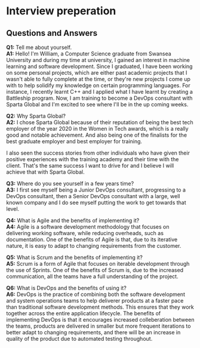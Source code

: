 # Interview preperation
## Questions and Answers
**Q1:** Tell me about yourself.<br />
**A1:** Hello! I'm William, a Computer Science graduate from Swansea University and during my time at university, I gained an interest in machine learning and 
software development. Since I graduated, I have been working on some personal projects, which are either past academic projects that I wasn't able to fully complete
at the time, or they're new projects I come up with to help solidify my knowledge on certain programming languages. For instance, I recently learnt C++ and I applied
what I have learnt by creating a Battleship program. Now, I am training to become a DevOps consultant with Sparta Global and I'm excited to see where I'll be in the up 
coming weeks.

**Q2:** Why Sparta Global?<br />
**A2:** I chose Sparta Global because of their reputation of being the best tech employer of the year 2020 in the Women in Tech awards, which is a really good and 
notable achievement. And also being one of the finalists for the best graduate employer and best employer for training.

I also seen the success stories from other individuals who have given their positive experiences with the training academy and their time with the client. 
That's the same success I want to drive for and I believe I will achieve that with Sparta Global.

**Q3:** Where do you see yourself in a few years time?<br />
**A3:** I first see myself being a Junior DevOps consultant, progressing to a DevOps consultant, then a Senior DevOps consultant with a large, well known company 
and I do see myself putting the work to get towards that level.

**Q4:** What is Agile and the benefits of implementing it?<br />
**A4:** Agile is a software development methodology that focuses on delivering working software, while reducing overheads, such as documentation. One of the benefits of Agile is
that, due to its iterative nature, it is easy to adapt to changing requirements from the customer.

**Q5:** What is Scrum and the benefits of implementing it?<br />
**A5:** Scrum is a form of Agile that focuses on iterable development through the use of Sprints. One of the benefits of Scrum is, due to the increased communication,
all the teams have a full understanding of the project.

**Q6:** What is DevOps and the benefits of using it?<br />
**A6:** DevOps is the practice of combining both the software development and system operations teams to help deliverer products at a faster pace than traditional 
software development methods. This ensures that they work together across the entire application lifecycle. The benefits of implementing DevOps is that it encourages 
increased colleberation between the teams, products are delivered in smaller but more frequent iterations to better adapt to changing requirements, and there will be an
increase in quality of the product due to automated testing throughout. 
